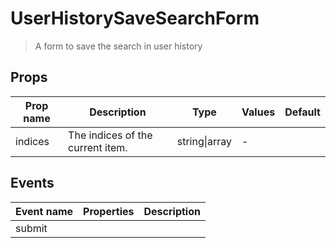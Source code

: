 # UserHistorySaveSearchForm

> A form to save the search in user history

## Props

| Prop name | Description                      | Type          | Values | Default |
| --------- | -------------------------------- | ------------- | ------ | ------- |
| indices   | The indices of the current item. | string\|array | -      |         |

## Events

| Event name | Properties | Description |
| ---------- | ---------- | ----------- |
| submit     |            |             |

